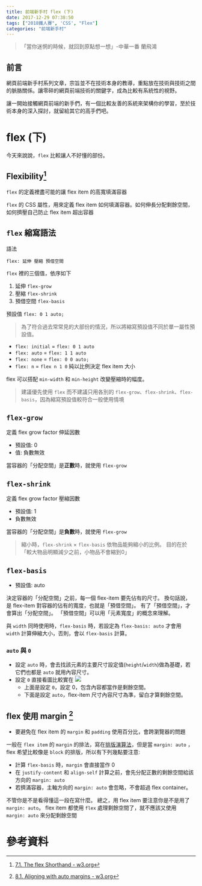 ```yaml
---
title: 前端新手村 flex (下)
date: 2017-12-29 07:38:50
tags: ["2018鐵人賽", 'CSS', "Flex"]
categories: "前端新手村"
---
```

> 「當你迷惘的時候，就回到原點想一想」-中華一番 蘭飛鴻

## 前言

網頁前端新手村系列文章，宗旨並不在技術本身的教導，重點放在技術與技術之間的脈胳關係。讓零碎的網頁前端技術的關鍵字，成為比較有系統性的視野。

讓一開始接觸網頁前端的新手們，有一個比較友善的系統來架構你的學習，至於技術本身的深入探討，就留給其它的高手們吧。

# flex (下)

今天來說說，`flex` 比較讓人不好懂的部份。

## Flexibility[^1]

`flex` 的定義裡盡可能的讓 flex item 的高寬填滿容器

`flex` 的 CSS 屬性，用來定義 flex item 如何填滿容器。如何伸長分配剩餘空間，如何擠壓自己防止 flex item 超出容器

## `flex` 縮寫語法

語法

```
flex: 延伸 壓縮 預借空間
```

`flex` 裡的三個值，依序如下

1. 延伸 `flex-grow`
1. 壓縮 `flex-shrink`
1. 預借空間 `flex-basis`

預設值 `flex: 0 1 auto;`

>為了符合過去常常見的大部份的情況，所以將縮寫預設值不同於單一屬性預設值。

- `flex: initial` = `flex: 0 1 auto`
- `flex: auto` = `flex: 1 1 auto`
- `flex: none` = `flex: 0 0 auto;`
- `flex: n` = `flex n 1 0` 純以比例決定 flex item 大小

flex 可以搭配 `min-width` 和 `min-height` 改變壓縮時的幅度。

> 建議優先使用 `flex` 而不建議只用各別的 `flex-grow`、`flex-shrink`、`flex-basis`，因為縮寫預設值較符合一般使用情境

## `flex-grow`

定義 flex grow factor 伸延因數

- 預設值: 0
- 值: 負數無效

當容器的「分配空間」是**正數**時，就使用 `flex-grow`


## `flex-shrink`

定義 flex grow factor 壓縮因數

- 預設值: 1
- 負數無效

當容器的「分配空間」是**負數**時，就使用 `flex-grow`

> 縮小時，`flex-shrink` × `flex-basis`
> 依物品能夠縮小的比例。
> 目的在於「較大物品明顯減少之前，小物品不會縮到0」

## `flex-basis`

- 預設值: auto

決定容器的「分配空間」之前，每一個 flex-item 要先佔有的尺寸。
換句話說，是 flex-item 對容器的佔有的寬度，也就是「預借空間」。
有了「預借空間」，才會算出「分配空間」。
「預借空間」可以用「元素寬度」的概念來理解。

與 `width` 同時使用時，`flex-basis` 時，若設定為 `flex-basis: auto` 才會用 `width` 計算伸縮大小，否則，會以 `flex-basis` 計算。

### `auto` 與 `0`

- 設定 `auto` 時，會去找該元素的主要尺寸設定值(`height`/`width`)做為基礎，若它們也都是 `auto` 就用內容尺寸。
- 設定 `0` 直接看圖比較實在
  ![](https://i.imgur.com/LlQkutI.png)
    - 上面是設定 `0`，設定 0，包含內容都當作是剩餘空間。
    - 下面是設定 `auto`，flex-item 尺寸內容尺寸為準，留白才算剩餘空間。

## flex 使用 margin [^2]

- 要避免在 flex item 的 `margin` 和 `padding` 使用百分比，會跨瀏覽器的問題

一般在 `flex item` 的 `margin` 的排法，寫在[排版演算法](https://www.w3.org/TR/2017/CR-CSS-flexbox-1-20171019/#layout-algorithm)，但是當 `margin: auto` ，flex 希望比較像是 `block` 的排版，所以有下列幾點要注意:

- 計算 `flex-basis` 時，`margin` 會直接當作 0
- 在 `justify-content` 和 `align-self` 計算之前，會先分配正數的剩餘空間給該方向的 `margin: auto`
- 若擠滿容器，主軸方向的 `margin: auto` 會忽略，不會超過 flex container。

不管你是不是看得懂這一段在寫什麼。
總之，用 flex item 要注意你是不是用了 `margin: auto`。
flex item 都使用 `flex` 處理剩餘空間了，就不應該又使用 `margin: auto` 來分配剩餘空間

# 參考資料

[^1]: [ 7.1. The flex Shorthand - w3.org](https://www.w3.org/TR/2017/CR-CSS-flexbox-1-20171019/#flex-property)
[^2]: [ 8.1. Aligning with auto margins - w3.org](https://www.w3.org/TR/2017/CR-CSS-flexbox-1-20171019/#auto-margins)
